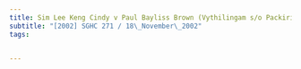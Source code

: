 ```yaml
---
title: Sim Lee Keng Cindy v Paul Bayliss Brown (Vythilingam s/o Packirisamy and Another, Third 
subtitle: "[2002] SGHC 271 / 18\_November\_2002"
tags:


---
```


